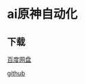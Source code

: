 # ai原神自动化
## 下载
[百度网盘](https://pan.baidu.com/s/15jPcQJ6i6hIA4bhG81iHRw?pwd=shio)

[github](https://github.com/shiolife/aigenshit/releases/tag/genshin)


